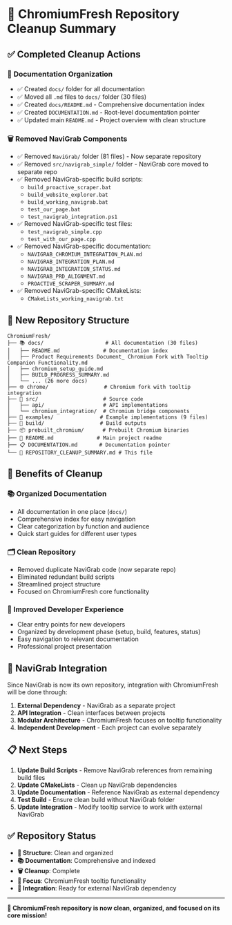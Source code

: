 # 🧹 ChromiumFresh Repository Cleanup Summary

## ✅ **Completed Cleanup Actions**

### 📁 **Documentation Organization**
- ✅ Created `docs/` folder for all documentation
- ✅ Moved all `.md` files to `docs/` folder (30 files)
- ✅ Created `docs/README.md` - Comprehensive documentation index
- ✅ Created `DOCUMENTATION.md` - Root-level documentation pointer
- ✅ Updated main `README.md` - Project overview with clean structure

### 🗑️ **Removed NaviGrab Components**
- ✅ Removed `NaviGrab/` folder (81 files) - Now separate repository
- ✅ Removed `src/navigrab_simple/` folder - NaviGrab core moved to separate repo
- ✅ Removed NaviGrab-specific build scripts:
  - `build_proactive_scraper.bat`
  - `build_website_explorer.bat` 
  - `build_working_navigrab.bat`
  - `test_our_page.bat`
  - `test_navigrab_integration.ps1`
- ✅ Removed NaviGrab-specific test files:
  - `test_navigrab_simple.cpp`
  - `test_with_our_page.cpp`
- ✅ Removed NaviGrab-specific documentation:
  - `NAVIGRAB_CHROMIUM_INTEGRATION_PLAN.md`
  - `NAVIGRAB_INTEGRATION_PLAN.md`
  - `NAVIGRAB_INTEGRATION_STATUS.md`
  - `NAVIGRAB_PRD_ALIGNMENT.md`
  - `PROACTIVE_SCRAPER_SUMMARY.md`
- ✅ Removed NaviGrab-specific CMakeLists:
  - `CMakeLists_working_navigrab.txt`

## 📁 **New Repository Structure**

```
ChromiumFresh/
├── 📚 docs/                    # All documentation (30 files)
│   ├── README.md              # Documentation index
│   ├── Product Requirements Document_ Chromium Fork with Tooltip Companion Functionality.md
│   ├── chromium_setup_guide.md
│   ├── BUILD_PROGRESS_SUMMARY.md
│   └── ... (26 more docs)
├── 🌐 chrome/                  # Chromium fork with tooltip integration
├── 🔧 src/                     # Source code
│   ├── api/                   # API implementations
│   └── chromium_integration/  # Chromium bridge components
├── 📝 examples/               # Example implementations (9 files)
├── 🔨 build/                  # Build outputs
├── 📦 prebuilt_chromium/      # Prebuilt Chromium binaries
├── 📖 README.md              # Main project readme
├── 📋 DOCUMENTATION.md       # Documentation pointer
└── 🧹 REPOSITORY_CLEANUP_SUMMARY.md # This file
```

## 🎯 **Benefits of Cleanup**

### **📚 Organized Documentation**
- All documentation in one place (`docs/`)
- Comprehensive index for easy navigation
- Clear categorization by function and audience
- Quick start guides for different user types

### **🗂️ Clean Repository**
- Removed duplicate NaviGrab code (now separate repo)
- Eliminated redundant build scripts
- Streamlined project structure
- Focused on ChromiumFresh core functionality

### **🚀 Improved Developer Experience**
- Clear entry points for new developers
- Organized by development phase (setup, build, features, status)
- Easy navigation to relevant documentation
- Professional project presentation

## 🔗 **NaviGrab Integration**

Since NaviGrab is now its own repository, integration with ChromiumFresh will be done through:

1. **External Dependency** - NaviGrab as a separate project
2. **API Integration** - Clean interfaces between projects
3. **Modular Architecture** - ChromiumFresh focuses on tooltip functionality
4. **Independent Development** - Each project can evolve separately

## 📋 **Next Steps**

1. **Update Build Scripts** - Remove NaviGrab references from remaining build files
2. **Update CMakeLists** - Clean up NaviGrab dependencies
3. **Update Documentation** - Reference NaviGrab as external dependency
4. **Test Build** - Ensure clean build without NaviGrab folder
5. **Update Integration** - Modify tooltip service to work with external NaviGrab

## ✅ **Repository Status**

- **📁 Structure**: Clean and organized
- **📚 Documentation**: Comprehensive and indexed
- **🗑️ Cleanup**: Complete
- **🎯 Focus**: ChromiumFresh tooltip functionality
- **🔗 Integration**: Ready for external NaviGrab dependency

---

**🎉 ChromiumFresh repository is now clean, organized, and focused on its core mission!**

